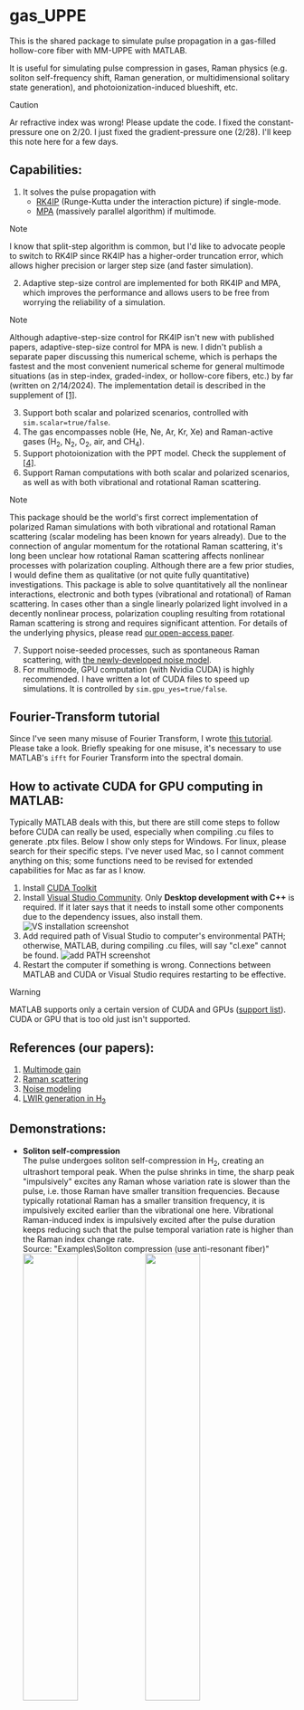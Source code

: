 # gas_UPPE
This is the shared package to simulate pulse propagation in a gas-filled hollow-core fiber with MM-UPPE with MATLAB.

It is useful for simulating pulse compression in gases, Raman physics (e.g. soliton self-frequency shift, Raman generation, or multidimensional solitary state generation), and photoionization-induced blueshift, etc.

> [!CAUTION]
> Ar refractive index was wrong! Please update the code. I fixed the constant-pressure one on 2/20. I just fixed the gradient-pressure one (2/28). I'll keep this note here for a few days.

## Capabilities:
1. It solves the pulse propagation with
   - [RK4IP](http://www.sciencedirect.com/science/article/pii/S0010465512004262) (Runge-Kutta under the interaction picture) if single-mode.
   - [MPA](https://ieeexplore.ieee.org/document/8141863) (massively parallel algorithm) if multimode.

> [!NOTE]
> I know that split-step algorithm is common, but I'd like to advocate people to switch to RK4IP since RK4IP has a higher-order truncation error, which allows higher precision or larger step size (and faster simulation).

2. Adaptive step-size control are implemented for both RK4IP and MPA, which improves the performance and allows users to be free from worrying the reliability of a simulation.

> [!NOTE]
> Although adaptive-step-size control for RK4IP isn't new with published papers, adaptive-step-size control for MPA is new. I didn't publish a separate paper discussing this numerical scheme, which is perhaps the fastest and the most convenient numerical scheme for general multimode situations (as in step-index, graded-index, or hollow-core fibers, etc.) by far (written on 2/14/2024). The implementation detail is described in the supplement of [[1]](#references-our-papers).

3. Support both scalar and polarized scenarios, controlled with `sim.scalar=true/false`.
4. The gas encompasses noble (He, Ne, Ar, Kr, Xe) and Raman-active gases (H<sub>2</sub>, N<sub>2</sub>, O<sub>2</sub>, air, and CH<sub>4</sub>). 
5. Support photoionization with the PPT model. Check the supplement of [[4]](#references-our-papers).
6. Support Raman computations with both scalar and polarized scenarios, as well as with both vibrational and rotational Raman scattering.

> [!NOTE]
> This package should be the world's first correct implementation of polarized Raman simulations with both vibrational and rotational Raman scattering (scalar modeling has been known for years already). Due to the connection of angular momentum for the rotational Raman scattering, it's long been unclear how rotational Raman scattering affects nonlinear processes with polarization coupling. Although there are a few prior studies, I would define them as qualitative (or not quite fully quantitative) investigations. This package is able to solve quantitatively all the nonlinear interactions, electronic and both types (vibrational and rotational) of Raman scattering. In cases other than a single linearly polarized light involved in a decently nonlinear process, polarization coupling resulting from rotational Raman scattering is strong and requires significant attention. For details of the underlying physics, please read [our open-access paper](https://doi.org/10.1063/5.0189749).

7. Support noise-seeded processes, such as spontaneous Raman scattering, with [the newly-developed noise model](https://doi.org/10.48550/arXiv.2410.20567).
8. For multimode, GPU computation (with Nvidia CUDA) is highly recommended. I have written a lot of CUDA files to speed up simulations. It is controlled by `sim.gpu_yes=true/false`.

## Fourier-Transform tutorial
Since I've seen many misuse of Fourier Transform, I wrote [this tutorial](https://doi.org/10.48550/arXiv.2412.20698). Please take a look. Briefly speaking for one misuse, it's necessary to use MATLAB's `ifft` for Fourier Transform into the spectral domain.

## How to activate CUDA for GPU computing in MATLAB:
Typically MATLAB deals with this, but there are still come steps to follow before CUDA can really be used, especially when compiling .cu files to generate .ptx files. Below I show only steps for Windows. For linux, please search for their specific steps. I've never used Mac, so I cannot comment anything on this; some functions need to be revised for extended capabilities for Mac as far as I know.<br>
1. Install [CUDA Toolkit](https://developer.nvidia.com/cuda-toolkit)
2. Install [Visual Studio Community](https://visualstudio.microsoft.com/vs/community/). Only **Desktop development with C++** is required. If it later says that it needs to install some other components due to the dependency issues, also install them.
![VS installation screenshot](Readme_images/VS_install.png)
3. Add required path of Visual Studio to computer's environmental PATH; otherwise, MATLAB, during compiling .cu files, will say "cl.exe" cannot be found.
![add PATH screenshot](Readme_images/add_PATH.png)
4. Restart the computer if something is wrong. Connections between MATLAB and CUDA or Visual Studio requires restarting to be effective.
> [!WARNING]
> MATLAB supports only a certain version of CUDA and GPUs ([support list](https://www.mathworks.com/help/releases/R2021b/parallel-computing/gpu-support-by-release.html)). CUDA or GPU that is too old just isn't supported.

## References (our papers):
1. [Multimode gain](https://doi.org/10.1364/JOSAB.500586)
2. [Raman scattering](https://doi.org/10.1063/5.0189749)
3. [Noise modeling](https://doi.org/10.48550/arXiv.2410.20567)
4. [LWIR generation in H<sub>2</sub>](https://opg.optica.org/josab/abstract.cfm?URI=josab-40-4-796)

## Demonstrations:
- **Soliton self-compression**  
The pulse undergoes soliton self-compression in H<sub>2</sub>, creating an ultrashort temporal peak. When the pulse shrinks in time, the sharp peak "impulsively" excites any Raman whose variation rate is slower than the pulse, i.e. those Raman have smaller transition frequencies. Because typically rotational Raman has a smaller transition frequency, it is impulsively excited earlier than the vibrational one here. Vibrational Raman-induced index is impulsively excited after the pulse duration keeps reducing such that the pulse temporal variation rate is higher than the Raman index change rate.  
Source: "Examples\Soliton compression (use anti-resonant fiber)"  
<img src="Readme_images/soliton_compression.gif" width=45%><img src="Readme_images/soliton_compression_index.gif" width=45%>

- **Polarized soliton self-frequency shift (SSFS)**  
After soliton fission into many solitons, the pulse undergoes soliton self-frequency shift in H<sub>2</sub>, where the pulse redshifts continuously due to intrapulse Raman scattering.  
In the examples here, I demonstrate with incident pulse in either (left) linear polarization or (right) circular polarization. Because cross-circularly-polarized stimulated Raman scattering exhibits a Raman gain that doesn't suffer from any four-wave-mixing gain suppression, its strength can be even 100 times larger than the cross-linearly-polarized gain-suppressed one. This strong Raman-induced polarization coupling deteriorates the SSFS (see [[2]](#references-our-papers) for details).  
Here, the linearly-polarized case can redshift up to almost 1800 nm, while the circularly-polarized one undergoes something more like spectral broadening, rather than a clean spectral shift of a pulse.  
Source: "Examples\SSFS (use anti-resonant fiber)"  
<img src="Readme_images/SSFS_linear.gif" width=45%><img src="Readme_images/SSFS_circular.gif" width=45%>

- **Transient Stokes generation**  
The pulse undergoes Transient Raman Stokes generation in H<sub>2</sub>. If there is only one pulse, the transient Raman generation is the strongest at the trailing edge, limiting the generation efficiency to around 50%. If there are two pulses, the first "stronger" pulse will generate Stokes earlier, whose interfered temporal spikes "impulsively" drives the long-lasting index wave, further driving the Stokes generation in the second pulse. The second pulse thus undergoes Stokes generation throughout its entire pulse.  
The long-lasting index wave doesn't need to be super strong to drive the second-pulse Stokes generation, so it isn't clear in the figure. However, we can clearly see that, compared with the single-pulse Stokes generation, the double-pulse generation efficiently creates a Stokes signal throughout the entire pump pulse.  
Source: "Examples\Stokes generation (use capillary)"  
<img src="Readme_images/Stokes_generation.gif" width=90%>

## Notes:
There is a `readme.pdf` in the `Documentations/` folder. Please find details of how to use this code in it. However, the fastest way to learn how to use this package is to learn from the examples in the `Examples/` folder.

The structure of this code is developed similar to [our solid-core counterpart](https://github.com/AaHaHaa/MMTools). For optimization details of multimode (transverse modes and polarization modes), please see the supplement of our paper on [multimode gain fiber](https://doi.org/10.1364/JOSAB.500586). For details of gas modeling, please read the supplement of [[2]](#references-our-papers).  

I'm Yi-Hao Chen, the author of the code and from Frank Wise's group at Cornell Applied Physics. Feel free to ask questions here or by sending me an email (email address is in my paper).

Please don't forget to cite our paper if you find this code useful in your work. I, the young and early-career researcher, need your support. Similarly, if you need help or have questions about the code, please feel free to send me an email.

### Upgrade this code together:
If you have any other function that you think important, please point it out in Github's discussions or send me an email. For example, perhaps you would like to add more gas species. I implement with current gases just due to my own research interest.

## History:
* 5/11/2024:<br>
I added some examples. APL Photonics data files are updated so that they can be run correctly.  
A bug regarding SRS under gradient pressure is also fixed.  
8pm (GMT-4): Extensive comments are added to examples.
* 5/14/2024:<br>
I extended the photoionization model to gases other than H<sub>2</sub> and He.
* 7/24/2024:<br>
Fixed Ar $n_2$ to the should-be correct value. See the comment in `gas_info()` for details.
* 10/29/2024:<br>
Update the code with the newly-developed noise model with [the finally-published paper](https://doi.org/10.48550/arXiv.2410.20567).
* 2/28/2025:<br>
Ar refractive index was wrong! I fixed it. I just fixed the gradient-pressure one.